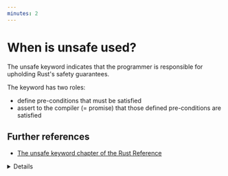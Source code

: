 ```yaml
---
minutes: 2
---
```


# When is unsafe used?

The unsafe keyword indicates that the programmer is responsible for upholding
Rust's safety guarantees.

The keyword has two roles:

- define pre-conditions that must be satisfied
- assert to the compiler (= promise) that those defined pre-conditions are satisfied

## Further references

- [The unsafe keyword chapter of the Rust Reference](https://doc.rust-lang.org/reference/unsafe-keyword.html)

<details>

Places where pre-conditions can be defined (Role 1)

- [unsafe functions] (`unsafe fn foo() { ... }`). Example: `get_unchecked` method on
  slices, which requires callers to verify that the index is in-bounds.
- unsafe traits (`unsafe trait`). Examples: [`Send`] and [`Sync`] marker traits
  in the standard library.

Places where pre-conditions must be satisfied (Role 2)

- unsafe blocks (`unafe { ... }`)
- implementing unsafe traits (`unsafe impl`)
- access external items (`unsafe extern`)
- adding
  [unsafe attributes](https://doc.rust-lang.org/reference/attributes.html) o an
  item. Examples: [`export_name`], [`link_section`] and [`no_mangle`]. Usage:
  `#[unsafe(no_mangle)]`

[unsafe functions]: https://doc.rust-lang.org/reference/unsafe-keyword.html#unsafe-functions-unsafe-fn
[unsafe traits]: https://doc.rust-lang.org/reference/unsafe-keyword.html#unsafe-traits-unsafe-trait
[`export_name`]: https://doc.rust-lang.org/reference/abi.html#the-export_name-attribute
[`link_section`]: https://doc.rust-lang.org/reference/abi.html#the-link_section-attribute
[`no_mangle`]: https://doc.rust-lang.org/reference/abi.html#the-no_mangle-attribute
[`Send`]: https://doc.rust-lang.org/std/marker/trait.Send.html
[`Sync`]: https://doc.rust-lang.org/std/marker/trait.Sync.html

</details>
